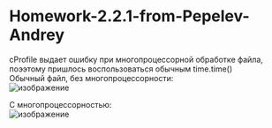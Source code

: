 # Homework-2.2.1-from-Pepelev-Andrey
cProfile выдает ошибку при многопроцессорной обработке файла, поээтому пришлось воспользоваться обычным time.time()  
Обычный файл, без многопроцессорности:  
![изображение](https://user-images.githubusercontent.com/71896344/205262966-aa81d1f8-d740-4d66-8c3f-ebd5212a5b13.png)  
  
С многопроцессорностью:  
![изображение](https://user-images.githubusercontent.com/71896344/205263330-9b65e4c1-414e-4767-84a1-58dc7122c563.png)  
